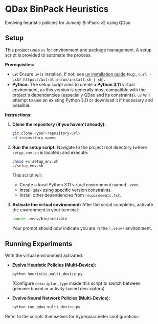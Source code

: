 # QDax BinPack Heuristics

Evolving heuristic policies for Jumanji BinPack-v2 using QDax.

## Setup

This project uses `uv` for environment and package management. A setup script is provided to automate the process.

**Prerequisites:**
*   **`uv`:** Ensure `uv` is installed. If not, see [uv installation guide](https://github.com/astral-sh/uv) (e.g., `curl -LsSf https://astral.sh/uv/install.sh | sh`).
*   **Python:** The setup script aims to create a **Python 3.11** virtual environment, as this version is generally most compatible with the project's dependencies (especially QDax and its constraints). `uv` will attempt to use an existing Python 3.11 or download it if necessary and possible.

**Instructions:**

1.  **Clone the repository (if you haven't already):**
    ```bash
    git clone <your-repository-url>
    cd <repository-name>
    ```

2.  **Run the setup script:**
    Navigate to the project root directory (where `setup_env.sh` is located) and execute:
    ```bash
    chmod +x setup_env.sh
    ./setup_env.sh
    ```
    This script will:
    *   Create a local Python 3.11 virtual environment named `.venv`.
    *   Install `qdax` using specific version constraints.
    *   Install other dependencies from `requirements.txt`.

3.  **Activate the virtual environment:**
    After the script completes, activate the environment in your terminal:
    ```bash
    source .venv/bin/activate
    ```
    Your prompt should now indicate you are in the `(.venv)` environment.

## Running Experiments

With the virtual environment activated:

*   **Evolve Heuristic Policies (Multi-Device):**
    ```bash
    python heuristic_multi_device.py 
    ```
    (Configure `descriptor_type` inside this script to switch between genome-based or activity-based descriptors).

*   **Evolve Neural Network Policies (Multi-Device):**
    ```bash
    python run_qdax_multi_device.py
    ```

Refer to the scripts themselves for hyperparameter configurations.